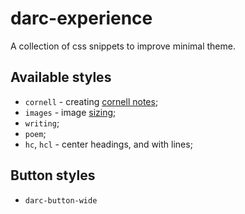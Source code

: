 # darc-experience

A collection of css snippets to improve minimal theme.

## Available styles
- `cornell` - creating [cornell notes](https://willemstad.cc/Examples/CSSClass-Cornell);
- `images` - image [sizing](https://github.com/SlRvb/Obsidian--ITS-Theme/blob/main/Guide/Image-Positions.md#sizing);
- `writing`;
- `poem`;
- `hc`, `hcl` - center headings, and with lines;

## Button styles
- `darc-button-wide`
